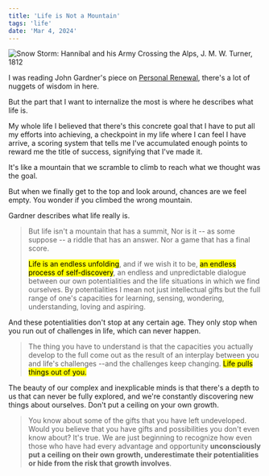 ```yaml
---
title: 'Life is Not a Mountain'
tags: 'life'
date: 'Mar 4, 2024'
---
```


![Snow Storm: Hannibal and his Army Crossing the Alps, J. M. W. Turner, 1812](/images/life_mountain.jpg)

I was reading John Gardner's piece on [Personal Renewal](https://www.pbs.org/johngardner/sections/writings_speech_1.html), there's a lot of nuggets of wisdom in here.

But the part that I want to internalize the most is where he describes what life is.

My whole life I believed that there's this concrete goal that I have to put all my efforts into achieving, a checkpoint in my life where I can feel I have arrive, a scoring system that tells me I've accumulated enough points to reward me the title of success, signifying that I've made it.

It's like a mountain that we scramble to climb to reach what we thought was the goal.

But when we finally get to the top and look around, chances are we feel empty. You wonder if you climbed the wrong mountain.

Gardner describes what life really is.

> But life isn't a mountain that has a summit, Nor is it -- as some suppose -- a riddle that has an answer. Nor a game that has a final score.
>
> <mark>Life is an endless unfolding</mark>, and if we wish it to be, <mark>an endless process of self-discovery</mark>, an endless and unpredictable dialogue between our own potentialities and the life situations in which we find ourselves. By potentialities I mean not just intellectual gifts but the full range of one's capacities for learning, sensing, wondering, understanding, loving and aspiring.

And these potentialities don't stop at any certain age. They only stop when you run out of challenges in life, which can never happen.

> The thing you have to understand is that the capacities you actually develop to the full come out as the result of an interplay between you and life's challenges --and the challenges keep changing. <mark>Life pulls things out of you.</mark>

The beauty of our complex and inexplicable minds is that there's a depth to us that can never be fully explored, and we're constantly discovering new things about ourselves. Don't put a ceiling on your own growth.

> You know about some of the gifts that you have left undeveloped. Would you believe that you have gifts and possibilities you don't even know about? It's true. We are just beginning to recognize how even those who have had every advantage and opportunity **unconsciously put a ceiling on their own growth, underestimate their potentialities or hide from the risk that growth involves**.

